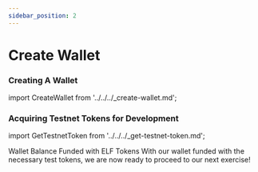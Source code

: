 ```yaml
---
sidebar_position: 2
---
```

# Create Wallet

### Creating A Wallet

import CreateWallet from '../../../_create-wallet.md';

<CreateWallet/>

### Acquiring Testnet Tokens for Development

import GetTestnetToken from '../../../_get-testnet-token.md';

<GetTestnetToken/>

Wallet Balance Funded with ELF Tokens
With our wallet funded with the necessary test tokens, we are now ready to proceed to our next exercise!